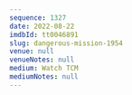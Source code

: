 ```yaml
---
sequence: 1327
date: 2022-08-22
imdbId: tt0046891
slug: dangerous-mission-1954
venue: null
venueNotes: null
medium: Watch TCM
mediumNotes: null
---
```

